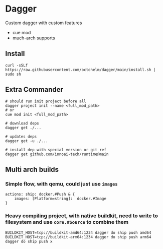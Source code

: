 # Dagger

Custom dagger with custom features

* cue mod
* much-arch supports

## Install

```shell
curl -sSLf https://raw.githubusercontent.com/octohelm/dagger/main/install.sh | sudo sh
```

## Extra Commander

```shell
# should run init project before all 
dagger project init --name <full_mod_path>
# or
cue mod init <full_mod_path>

# download deps
dagger get ./...

# updates deps
dagger get -u ./...

# install dep with special version or git ref
dagger get github.com/innoai-tech/runtime@main
```

## Multi arch builds

### Simple flow, with qemu, could just use `images`

```cue
actions: ship: docker.#Push & {
	images: [Platform=string]:  docker.#Image 
}
```

### Heavy compiling project, with native buildkit, need to write to filesystem and use `core.#Source` to combine them

```shell
BUILDKIT_HOST=tcp://buildkit-amd64:1234 dagger do ship push amd64
BUILDKIT_HOST=tcp://buildkit-arm64:1234 dagger do ship push arm64
dagger do ship push x
```
